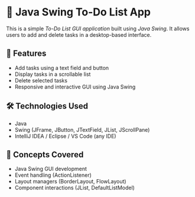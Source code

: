 # 📝 Java Swing To-Do List App

This is a simple *To-Do List GUI application* built using *Java Swing*. It allows users to add and delete tasks in a desktop-based interface.

## 🚀 Features
- Add tasks using a text field and button
- Display tasks in a scrollable list
- Delete selected tasks
- Responsive and interactive GUI using Java Swing

## 🛠 Technologies Used
- Java
- Swing (JFrame, JButton, JTextField, JList, JScrollPane)
- IntelliJ IDEA / Eclipse / VS Code (any IDE)

## 🧠 Concepts Covered
- Java Swing GUI development
- Event handling (ActionListener)
- Layout managers (BorderLayout, FlowLayout)
- Component interactions (JList, DefaultListModel)

